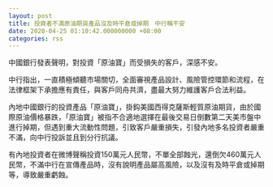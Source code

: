```yaml
---
layout: post
title: 投資者不滿原油期貨產品沒及時平倉或掉期　中行稱不安
date: 2020-04-25 01:10:42.000000000 +08:00
categories: rss
---
```


中國銀行發表聲明，對投資「原油寶」而受損失的客戶，深感不安。

中行指出，一直積極傾聽市場關切，全面審視產品設計、風險管控環節和流程，在法律框架下承擔應有責任，與客戶同舟共濟，盡最大努力維護客戶合法利益。

內地中國銀行的投資產品「原油寶」，掛鈎美國西得克薩斯輕質原油期貨，由於國際原油價格暴跌，「原油寶」被指不合適地選擇在最後交易日倒數第二天美市盤中進行掉期，但遇到重大流動性問題，引致客戶嚴重損失，引發內地多名投資者嚴重不滿，向中行投訴並且到分行抗議。

有內地投資者在微博聲稱投資150萬元人民幣，不單全部蝕光，還倒欠460萬元人民幣，不滿中行在宣傳產品時，沒有說明產品屬高風險，以及沒有及時平倉或掉期等，導致嚴重虧蝕。
